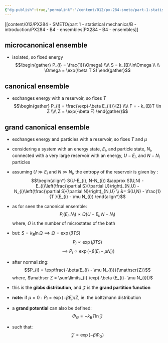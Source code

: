 ```yaml
---
{"dg-publish":true,"permalink":"/content/012/px-284-smeto/part-1-statistical-mechanics/i-chemical-potential/px-284-i3-grand-canonical-ensemble/","noteIcon":"1","created":"2025-08-27T13:15:24.680+01:00","updated":"2025-01-16T15:50:03.000+00:00"}
---
```


[[content/012/PX284 - SMETO/part 1 - statistical mechanics/B - introduction/PX284 - B4 - ensembles\|PX284 - B4 - ensembles]]
## microcanonical ensemble
- isolated, so fixed energy
$$\begin{gather}
P_{i} = \frac{1}{\Omega} \\\\
S = k_{B}\ln\Omega \\ \\
\Omega = \exp(\beta T S)
\end{gather}$$
## canonical ensemble
- exchanges energy with a reservoir, so fixes $T$
$$\begin{gather}
P_{i} = \frac{\exp(-\beta E_{i})}{Z} \\\\
F = - k_{B}T \ln Z \\\\
Z = \exp(-\beta F)
\end{gather}$$
## grand canonical ensemble
- exchanges energy and particles with a reservoir, so fixes $T$ and $\mu$

- considering a system with an energy state, $E_{i}$, and particle state, $N_{i}$, connected with a very large reservoir with an energy, $U-E_{i}$, and $N-N_{i}$ particles
- assuming $U\gg E_{i}$ and $N \gg N_{i}$, the entropy of the reservoir is given by : 
$$\begin{align*}
S(U-E_{i}, N-N_{i}) &\approx S(U,N) - E_{i}\left(\frac{\partial S}{\partial U}\right)_{N,U} - N_{i}\left(\frac{\partial S}{\partial N}\right)_{N,U} \\
&= S(U,N) - \frac{1}{T }(E_{i} - \mu N_{i})
\end{align*}$$
- as for seen the canonical ensemble:
$$P_{i}(E_{i},N_{i}) \propto \Omega(U-E_{i}, N-N_{i})$$
	where, $\Omega$ is the number of microstates of the bath
- but: $S = k_{B}\ln\Omega \implies \Omega = \exp(\beta TS)$
$$P_{i} \propto \exp(\beta TS)$$
$$\implies P_{i} \propto \exp(-\beta(E_{i}  - \mu N_{i}))$$
- after normalizing:
$$P_{i} = \exp\frac{-\beta(E_{i}  - \mu N_{i})}{\mathscr{Z}}$$
	where, $\mathscr Z = \sum\limits_{i} \exp(-\beta (E_{i}- \mu N_{i}))$ 
- this is the **gibbs distribution**, and $\mathscr Z$ is the **grand partition function**

- **note:** if $\mu = 0: P_{i} = \exp(-\beta E_{i})/Z$, ie. the boltzmann distribution

- a **grand potential** can also be defined:
$$\Phi_{G} = - k_{B}T \ln\mathscr Z$$
- such that:
$$\mathscr Z = \exp(-\beta\Phi_{G})$$
